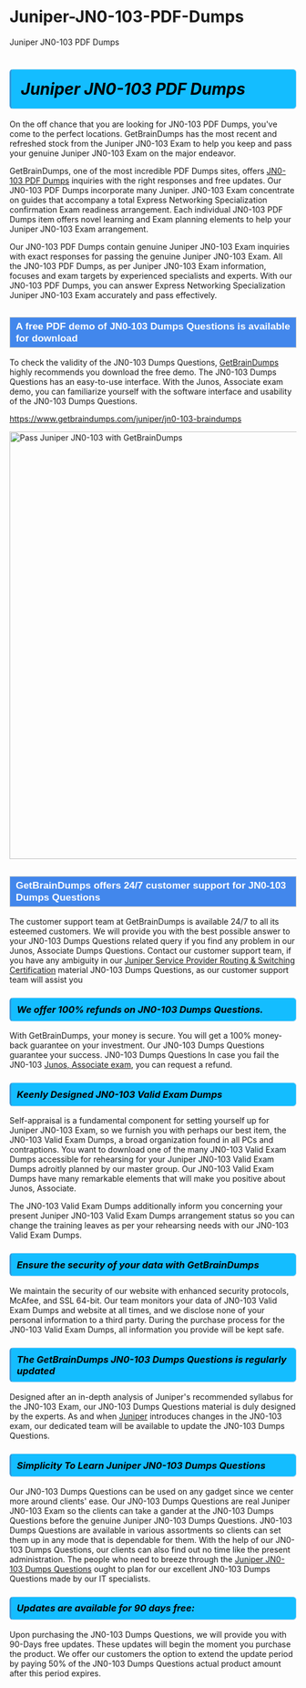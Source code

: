 # Juniper-JN0-103-PDF-Dumps
Juniper JN0-103 PDF Dumps
<h1><strong><span style="display: block; color: #000000; background: #14BDFF; border: 0.5px solid #AED6F1; border-left: 3px solid #3498DB; padding: .6em; border-radius: 6px;">                     <em>Juniper JN0-103 <span class="exam_variation">PDF Dumps</span> </em>                </span></strong>            </h1>                        <p>On the off chance that you are looking for JN0-103 <span class="exam_variation">PDF Dumps</span>, you've come to the perfect locations.             GetBrainDumps has the most recent and refreshed stock from the Juniper JN0-103 Exam to help you keep and pass your genuine Juniper JN0-103 Exam on the major endeavor.</p>                        <p>GetBrainDumps, one of the most incredible <span class="exam_variation">PDF Dumps</span> sites, offers <a href="https://www.getbraindumps.com/juniper/jn0-103-braindumps">JN0-103 <span class="exam_variation">PDF Dumps</span></a> inquiries with the right responses and free updates. Our JN0-103 <span class="exam_variation">PDF Dumps</span> incorporate             many Juniper. JN0-103 Exam concentrate on guides that accompany a total Express Networking Specialization confirmation Exam readiness arrangement. Each individual             JN0-103 <span class="exam_variation">PDF Dumps</span> item offers novel learning and Exam planning elements to help your Juniper JN0-103 Exam arrangement.</p>                        <p>Our JN0-103 <span class="exam_variation">PDF Dumps</span> contain genuine Juniper JN0-103 Exam inquiries with exact responses for passing the genuine Juniper JN0-103 Exam. All the JN0-103 <span class="exam_variation">PDF Dumps</span>,             as per Juniper JN0-103 Exam information, focuses and exam targets by experienced specialists and experts. With our JN0-103 <span class="exam_variation">PDF Dumps</span>, you can answer             Express Networking Specialization Juniper JN0-103 Exam accurately and pass effectively.</p>                        <h2 style="background: #4287ec; border: 1px solid #cccccc; padding: 5px 10px;">                <span style="color: #ffffff;">                    <span style="font-size: 11pt;">                        <span style="line-height: normal;">                            <span style="font-family: Calibri,sans-serif;">                                <strong>                                    <span style="font-size: 13.0pt;">A free PDF demo of JN0-103 <span class="exam_variation2">Dumps Questions</span> is available for download</span>                                </strong>                            </span>                        </span>                    </span>                </span>            </h2>                        <p>To check the validity of the JN0-103 <span class="exam_variation2">Dumps Questions</span>, <a href="https://www.getbraindumps.com/">GetBrainDumps</a> highly recommends you download the free demo. The JN0-103 <span class="exam_variation2">Dumps Questions</span> has an easy-to-use interface.             With the Junos, Associate exam demo, you can familiarize yourself with the software interface and usability of the JN0-103 <span class="exam_variation2">Dumps Questions</span>.</p>                        <p><a href="https://www.getbraindumps.com/juniper/jn0-103-braindumps">https://www.getbraindumps.com/juniper/jn0-103-braindumps</a></p>                        <p><a href="https://www.getbraindumps.com/"><img src="https://www.getbraindumps.com/images/get-updated-exam-questions-with-discount-getbraindumps.jpg" class="postImage" alt="Pass Juniper JN0-103 with GetBrainDumps" width="750"></a></p>                            <h2 style="background: #4287ec; border: 1px solid #cccccc; padding: 5px 10px;">                <span style="color: #ffffff;">                    <span style="font-size: 11pt;">                        <span style="line-height: normal;">                            <span style="font-family: Calibri,sans-serif;">                                <strong>                                    <span style="font-size: 13.0pt;">GetBrainDumps offers 24/7 customer support for JN0-103 <span class="exam_variation2">Dumps Questions</span> </span>                                </strong>                            </span>                        </span>                    </span>                </span>            </h2>                        <p>The customer support team at GetBrainDumps is available 24/7 to all its esteemed customers. We will provide you with the best possible answer to your JN0-103 <span class="exam_variation2">Dumps Questions</span>            related query if you find any problem in our Junos, Associate <span class="exam_variation2">Dumps Questions</span>. Contact our customer support team, if you have any ambiguity in             our <a href="https://www.getbraindumps.com/juniper/juniper-service-provider-routing-switching-certification-braindumps.html">Juniper Service Provider Routing &amp; Switching Certification</a> material JN0-103 <span class="exam_variation2">Dumps Questions</span>, as our customer support team will assist you</p>                        <h3>                <strong>                    <span style="display: block; color: #000000; background: #14BDFF; border: 0.5px solid #AED6F1; border-left: 3px solid #3498DB; padding: .6em; border-radius: 6px;">                        <em>We offer 100% refunds on JN0-103 <span class="exam_variation2">Dumps Questions</span>.</em>                    </span>                </strong>            </h3>                        <p>With GetBrainDumps, your money is secure. You will get a 100% money-back guarantee on your investment. Our JN0-103 <span class="exam_variation2">Dumps Questions</span> guarantee your success.             JN0-103 <span class="exam_variation2">Dumps Questions</span> In case you fail the JN0-103 <a href="https://www.getbraindumps.com/juniper/jn0-103-braindumps">Junos, Associate exam</a>, you can request a refund.</p>                        <h3>                <strong>                    <span style="display: block; color: #000000; background: #14BDFF; border: 0.5px solid #AED6F1; border-left: 3px solid #3498DB; padding: .6em; border-radius: 6px;">                        <em>Keenly Designed JN0-103 <span class="exam_variation3">Valid Exam Dumps</span></em>                    </span>                </strong>            </h3>                        <p>Self-appraisal is a fundamental component for setting yourself up for Juniper JN0-103 Exam, so we furnish you with perhaps our best item, the JN0-103 <span class="exam_variation3">Valid Exam Dumps</span>,             a broad organization found in all PCs and contraptions. You want to download one of the many JN0-103 <span class="exam_variation3">Valid Exam Dumps</span> accessible for rehearsing for your             Juniper JN0-103 <span class="exam_variation3">Valid Exam Dumps</span> adroitly planned by our master group. Our JN0-103 <span class="exam_variation3">Valid Exam Dumps</span> have many remarkable elements that will make you             positive about Junos, Associate.</p>                        <p>The JN0-103 <span class="exam_variation3">Valid Exam Dumps</span> additionally inform you concerning your present Juniper JN0-103 <span class="exam_variation3">Valid Exam Dumps</span> arrangement status so you can change the training             leaves as per your rehearsing needs with our JN0-103 <span class="exam_variation3">Valid Exam Dumps</span>.</p>                        <h3>                <strong>                    <span style="display: block; color: #000000; background: #14BDFF; border: 0.5px solid #AED6F1; border-left: 3px solid #3498DB; padding: .6em; border-radius: 6px;">                        <em>Ensure the security of your data with GetBrainDumps </em>                    </span>                </strong>            </h3>                        <p>We maintain the security of our website with enhanced security protocols, McAfee, and SSL 64-bit. Our team monitors your data of JN0-103 <span class="exam_variation3">Valid Exam Dumps</span> and website at all times,             and we disclose none of your personal information to a third party. During the purchase process for the JN0-103 <span class="exam_variation3">Valid Exam Dumps</span>, all information you provide will be kept safe.</p>                        <h3>                <strong>                    <span style="display: block; color: #000000; background: #14BDFF; border: 0.5px solid #AED6F1; border-left: 3px solid #3498DB; padding: .6em; border-radius: 6px;">                        <em>The GetBrainDumps JN0-103 <span class="exam_variation4">Dumps Questions</span> is regularly updated </em>                    </span>                </strong>            </h3>                        <p>Designed after an in-depth analysis of Juniper's recommended syllabus for the JN0-103 Exam, our JN0-103 <span class="exam_variation4">Dumps Questions</span> material is duly designed by the experts.             As and when <a href="https://www.getbraindumps.com/juniper-braindumps.html">Juniper</a> introduces changes in the JN0-103 exam, our dedicated team will be available to update the JN0-103 <span class="exam_variation4">Dumps Questions</span>.</p>                        <h3>                <strong>                    <span style="display: block; color: #000000; background: #14BDFF; border: 0.5px solid #AED6F1; border-left: 3px solid #3498DB; padding: .6em; border-radius: 6px;">                        <em>Simplicity To Learn Juniper JN0-103 <span class="exam_variation4">Dumps Questions</span></em>                    </span>                </strong>            </h3>                        <p>Our JN0-103 <span class="exam_variation4">Dumps Questions</span> can be used on any gadget since we center more around clients' ease. Our JN0-103 <span class="exam_variation4">Dumps Questions</span> are real Juniper JN0-103 Exam             so the clients can take a gander at the JN0-103 <span class="exam_variation4">Dumps Questions</span> before the genuine Juniper JN0-103 <span class="exam_variation4">Dumps Questions</span>. JN0-103 <span class="exam_variation4">Dumps Questions</span> are available in various assortments             so clients can set them up in any mode that is dependable for them. With the help of our JN0-103 <span class="exam_variation4">Dumps Questions</span>, our clients can also find out no time like the present administration.             The people who need to breeze through the <a href="https://www.getbraindumps.com/juniper/jn0-103-braindumps">Juniper JN0-103 <span class="exam_variation4">Dumps Questions</span></a> ought to plan for our excellent JN0-103 <span class="exam_variation4">Dumps Questions</span> made by our IT specialists.</p>                        <h3>                <strong>                    <span style="display: block; color: #000000; background: #14BDFF; border: 0.5px solid #AED6F1; border-left: 3px solid #3498DB; padding: .6em; border-radius: 6px;">                        <em>Updates are available for 90 days free:</em>                    </span>                </strong>            </h3>                        <p>Upon purchasing the JN0-103 <span class="exam_variation4">Dumps Questions</span>, we will provide you with 90-Days free updates. These updates will begin the moment you purchase the product.             We offer our customers the option to extend the update period by paying 50% of the JN0-103 <span class="exam_variation4">Dumps Questions</span> actual product amount after this period expires.</p>                    
